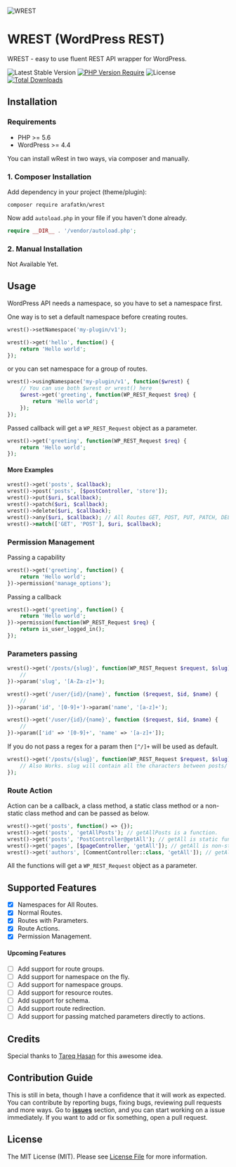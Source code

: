 ![WREST](https://banners.beyondco.de/WREST.png?theme=light&packageManager=composer+require&packageName=arafatkn%2Fwrest&pattern=architect&style=style_1&description=Easy+to+use+fluent+REST+API+wrapper+for+WordPress.&md=1&showWatermark=0&fontSize=100px&images=code)

# WREST (WordPress REST)
WREST - easy to use fluent REST API wrapper for WordPress.

![Latest Stable Version](https://poser.pugx.org/arafatkn/wrest/v)
[![PHP Version Require](http://poser.pugx.org/arafatkn/wrest/require/php)](https://packagist.org/packages/arafatkn/wrest)
![License](https://poser.pugx.org/arafatkn/wrest/license)
[![Total Downloads](https://poser.pugx.org/arafatkn/wrest/downloads)](//packagist.org/packages/arafatkn/wrest)

## Installation

### Requirements
- PHP >= 5.6
- WordPress >= 4.4

You can install wRest in two ways, via composer and manually.

### 1. Composer Installation

Add dependency in your project (theme/plugin):

```
composer require arafatkn/wrest
```

Now add `autoload.php` in your file if you haven't done already.

```php
require __DIR__ . '/vendor/autoload.php';
```

### 2. Manual Installation

Not Available Yet.

## Usage
WordPress API needs a namespace, so you have to set a namespace first.

One way is to set a default namespace before creating routes.
```php
wrest()->setNamespace('my-plugin/v1');

wrest()->get('hello', function() {
    return 'Hello world';
});
```

or you can set namespace for a group of routes.
```php
wrest()->usingNamespace('my-plugin/v1', function($wrest) {
    // You can use both $wrest or wrest() here
    $wrest->get('greeting', function(WP_REST_Request $req) {
        return 'Hello world';
    });
});
```

Passed callback will get a `WP_REST_Request` object as a parameter.

```php
wrest()->get('greeting', function(WP_REST_Request $req) {
    return 'Hello world';
});
```

#### More Examples

```php
wrest()->get('posts', $callback);
wrest()->post('posts', [$postController, 'store']);
wrest()->put($uri, $callback);
wrest()->patch($uri, $callback);
wrest()->delete($uri, $callback);
wrest()->any($uri, $callback); // All Routes GET, POST, PUT, PATCH, DELETE
wrest()->match(['GET', 'POST'], $uri, $callback);
```

### Permission Management

Passing a capability

```php
wrest()->get('greeting', function() {
    return 'Hello world';
})->permission('manage_options');
```

Passing a callback
```php
wrest()->get('greeting', function() {
    return 'Hello world';
})->permission(function(WP_REST_Request $req) {
    return is_user_logged_in();
});
```

### Parameters passing

```php
wrest()->get('/posts/{slug}', function(WP_REST_Request $request, $slug) {
    //
})->param('slug', '[A-Za-z]+');

wrest()->get('/user/{id}/{name}', function ($request, $id, $name) {
    //
})->param('id', '[0-9]+')->param('name', '[a-z]+');

wrest()->get('/user/{id}/{name}', function ($request, $id, $name) {
    //
})->param(['id' => '[0-9]+', 'name' => '[a-z]+']);
```

If you do not pass a regex for a param then `[^/]+` will be used as default.

```php
wrest()->get('/posts/{slug}', function(WP_REST_Request $request, $slug) {
    // Also Works. slug will contain all the characters between posts/ and next /.
});
```

### Route Action

Action can be a callback, a class method, a static class method or a non-static class method and can be passed as below.

```php
wrest()->get('posts', function() => {});
wrest()->get('posts', 'getAllPosts'); // getAllPosts is a function.
wrest()->get('posts', 'PostController@getAll'); // getAll is static function.
wrest()->get('pages', [$pageController, 'getAll']); // getAll is non-static function.
wrest()->get('authors', [CommentController::class, 'getAll']); // getAll is static function.
```
All the functions will get a `WP_REST_Request` object as a parameter.

## Supported Features
- [x] Namespaces for All Routes.
- [x] Normal Routes.
- [x] Routes with Parameters.
- [x] Route Actions.
- [x] Permission Management.

#### Upcoming Features
- [ ] Add support for route groups.
- [ ] Add support for namespace on the fly.
- [ ] Add support for namespace groups.
- [ ] Add support for resource routes.
- [ ] Add support for schema.
- [ ] Add support route redirection.
- [ ] Add support for passing matched parameters directly to actions.

## Credits
Special thanks to [Tareq Hasan](https://gist.github.com/tareq1988/be49697425326fc90952de835313ff6b) for this awesome idea.

## Contribution Guide

This is still in beta, though I have a confidence that it will work as expected.
You can contribute by reporting bugs, fixing bugs, reviewing pull requests and more ways.
Go to [**issues**](https://github.com/arafatkn/wrest/issues) section, and you can start working on a issue immediately.
If you want to add or fix something, open a pull request.

## License

The MIT License (MIT). Please see [License File](LICENSE) for more information.